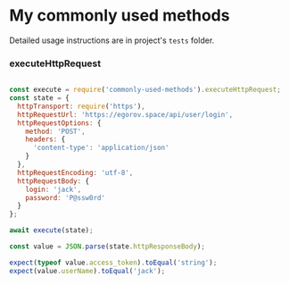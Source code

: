 # My commonly used methods  

Detailed usage instructions are in project's `tests` folder.

### executeHttpRequest  

```javascript

const execute = require('commonly-used-methods').executeHttpRequest;
const state = {
  httpTransport: require('https'),
  httpRequestUrl: 'https://egorov.space/api/user/login',
  httpRequestOptions: {
    method: 'POST',
    headers: {
      'content-type': 'application/json'
    }
  },
  httpRequestEncoding: 'utf-8',
  httpRequestBody: {
    login: 'jack',
    password: 'P@ssw0rd'
  }
};

await execute(state);

const value = JSON.parse(state.httpResponseBody);

expect(typeof value.access_token).toEqual('string');
expect(value.userName).toEqual('jack');

```
